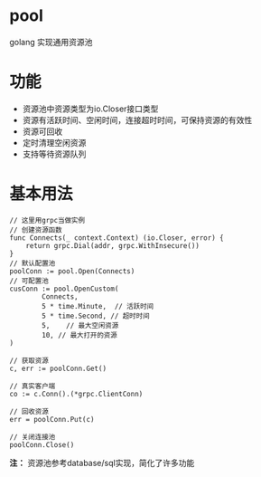 # pool
golang 实现通用资源池

# 功能
+ 资源池中资源类型为io.Closer接口类型
+ 资源有活跃时间、空闲时间，连接超时时间，可保持资源的有效性
+ 资源可回收
+ 定时清理空闲资源
+ 支持等待资源队列

# 基本用法
``` goalng
// 这里用grpc当做实例
// 创建资源函数
func Connects(_ context.Context) (io.Closer, error) {
	return grpc.Dial(addr, grpc.WithInsecure())
}
// 默认配置池
poolConn := pool.Open(Connects)
// 可配置池
cusConn := pool.OpenCustom(
        Connects,
        5 * time.Minute,  // 活跃时间
        5 * time.Second, // 超时时间
        5,    // 最大空闲资源
        10, // 最大打开的资源
)

// 获取资源
c, err := poolConn.Get()

// 真实客户端
co := c.Conn().(*grpc.ClientConn)

// 回收资源
err = poolConn.Put(c)

// 关闭连接池
poolConn.Close()
```

**注：**
资源池参考database/sql实现，简化了许多功能

